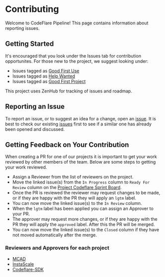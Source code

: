 <!--
# Copyright IBM Corporation 2021
#
# Licensed under the Apache License, Version 2.0 (the "License");
# you may not use this file except in compliance with the License.
# You may obtain a copy of the License at
#
#     http://www.apache.org/licenses/LICENSE-2.0
#
# Unless required by applicable law or agreed to in writing, software
# distributed under the License is distributed on an "AS IS" BASIS,
# WITHOUT WARRANTIES OR CONDITIONS OF ANY KIND, either express or implied.
# See the License for the specific language governing permissions and
# limitations under the License.
-->

# Contributing

Welcome to CodeFlare Pipeline! This page contains information about reporting issues.

## Getting Started

It's encouraged that you look under the Issues tab for contribution opportunites. For those new to the project, we suggest looking under:

- Issues tagged as [Good First Use](https://github.com/project-codeflare/codeflare/issues?q=is%3Aissue+is%3Aopen+sort%3Aupdated-desc+label%3A%22good+first+issue%22)
- Issues tagged as [Help Wanted](https://github.com/project-codeflare/codeflare/issues?q=is%3Aissue+is%3Aopen+sort%3Aupdated-desc+label%3A%22help+wanted%22)
- Issues tagged as [Good First Project](https://github.com/project-codeflare/codeflare//issues?q=is%3Aissue+is%3Aopen+label%3A%22good+first+project%22)

This project uses ZenHub for tracking of issues and roadmap.

## Reporting an Issue

To report an issue, or to suggest an idea for a change, open an [issue](../../issues/new). It is best to check our existing [issues](../../issues) first to see if a similar one has already been opened and discussed.
## Getting Feedback on Your Contribution

When creating a PR for one of our projects it is important to get your work reviewed by other members of the team. Below are some steps to getting your work reviewed. <br>
* Assign a Reviewer from the list of reviewers on the project.
* Move the linked issue(s) from the `In Progress` column to `Ready For Review` column on the [Project Codeflare Sprint Board](https://github.com/orgs/project-codeflare/projects/8/views/3).
* Once the PR is reviewed the reviewer may request changes to be made, or if they are happy with the PR they will apply an `lgtm` label.
* You can now move the linked issue(s) to the `In Review` column.
* When the `lgtm` label has been applied you can assign an Approver to your PR.
* The approver may request more changes, or if they are happy with the PR they will apply the `approved` label. After this the PR will be merged.
* You can now move the linked issue(s) to the `Closed` column if they have not moved automatically after the merge.

### Reviewers and Approvers for each project
* [MCAD](https://github.com/project-codeflare/multi-cluster-app-dispatcher/blob/main/OWNERS)
* [InstaScale](https://github.com/project-codeflare/instascale/blob/main/OWNERS)
* [Codeflare-SDK](https://github.com/project-codeflare/codeflare-sdk/blob/main/OWNERS)